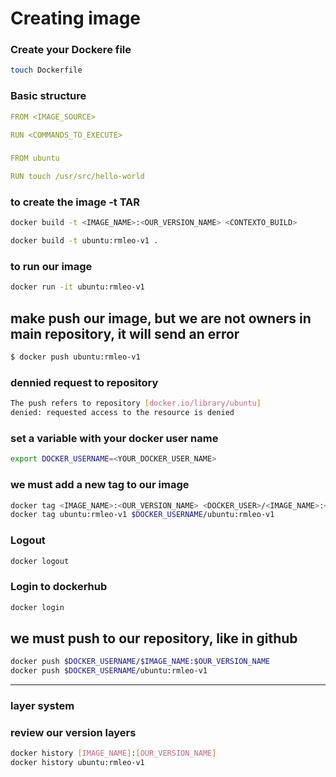 # Creating image

### Create your Dockere file
```bash
touch Dockerfile
``` 

### Basic structure
```yaml
FROM <IMAGE_SOURCE>

RUN <COMMANDS_TO_EXECUTE>
```

###
```yaml
FROM ubuntu

RUN touch /usr/src/hello-world
```


### to create the image -t TAR
```bash
docker build -t <IMAGE_NAME>:<OUR_VERSION_NAME> <CONTEXTO_BUILD>

docker build -t ubuntu:rmleo-v1 .
```

### to run our image
```bash
docker run -it ubuntu:rmleo-v1
```

## make push our image, but we are not owners in main repository, it will send an error
```bash
$ docker push ubuntu:rmleo-v1
```

### dennied request to repository 
```bash
The push refers to repository [docker.io/library/ubuntu]
denied: requested access to the resource is denied
```

### set a variable with your docker user name
```bash
export DOCKER_USERNAME=<YOUR_DOCKER_USER_NAME>
```

### we must add a new tag to our image
```bash
docker tag <IMAGE_NAME>:<OUR_VERSION_NAME> <DOCKER_USER>/<IMAGE_NAME>:<OUR_VERSION_NAME>
docker tag ubuntu:rmleo-v1 $DOCKER_USERNAME/ubuntu:rmleo-v1
```

### Logout 
```bash
docker logout
```

### Login to dockerhub
```bash
docker login
```

## we must push to our repository, like in github
```bash
docker push $DOCKER_USERNAME/$IMAGE_NAME:$OUR_VERSION_NAME
docker push $DOCKER_USERNAME/ubuntu:rmleo-v1
```

---

### layer system

### review our version layers
```bash
docker history [IMAGE_NAME]:[OUR_VERSION_NAME]
docker history ubuntu:rmleo-v1
```

